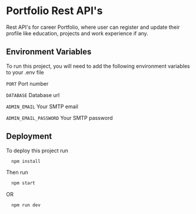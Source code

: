 
# Portfolio Rest API's

Rest API's for career Portfolio, where user can register and update their profile like education, projects and work experience if any.


## Environment Variables

To run this project, you will need to add the following environment variables to your .env file

`PORT` Port number 

`DATABASE` Database url

`ADMIN_EMAIL` Your SMTP email

`ADMIN_EMAIL_PASSWORD` Your SMTP password

## Deployment

To deploy this project run

```bash
  npm install
```

Then run

```bash
  npm start
```

OR

```bash
  npm run dev
```
